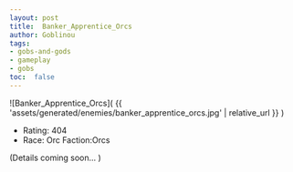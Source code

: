 ```yaml
---
layout: post
title:  Banker_Apprentice_Orcs
author: Goblinou
tags:
- gobs-and-gods
- gameplay
- gobs
toc:  false
---
```


![Banker_Apprentice_Orcs]( {{ 'assets/generated/enemies/banker_apprentice_orcs.jpg' | relative_url }} )
- Rating: 404
- Race: Orc  Faction:Orcs

(Details coming soon... )